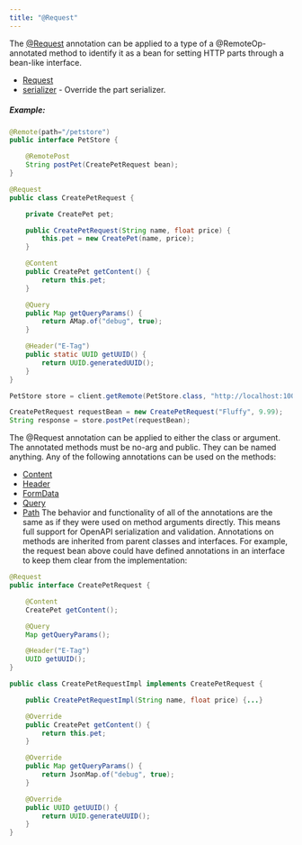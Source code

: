 ```yaml
---
title: "@Request"
---
```


The [@Request](../apidocs/org/apache/juneau/http/annotation/Request.html) annotation can be applied to a type of a @RemoteOp-annotated method
to identify it as a bean for setting HTTP parts through a bean-like interface.
- [Request](../apidocs/org/apache/juneau/http/annotation/Request.html)
- [serializer](../apidocs/org/apache/juneau/http/annotation/Request.html#serializer()) - Override the part serializer.
##### Example:
```java
@Remote(path="/petstore")
public interface PetStore {

    @RemotePost
    String postPet(CreatePetRequest bean);
}
```
```java
@Request
public class CreatePetRequest {

    private CreatePet pet;

    public CreatePetRequest(String name, float price) {
        this.pet = new CreatePet(name, price);
    }

    @Content
    public CreatePet getContent() {
        return this.pet;
    }

    @Query
    public Map getQueryParams() {
        return AMap.of("debug", true);
    }

    @Header("E-Tag")
    public static UUID getUUID() {
        return UUID.generatedUUID();
    }
}
```
```java
PetStore store = client.getRemote(PetStore.class, "http://localhost:10000");

CreatePetRequest requestBean = new CreatePetRequest("Fluffy", 9.99);
String response = store.postPet(requestBean);
```
The @Request annotation can be applied to either the class or argument.
The annotated methods must be no-arg and public.
They can be named anything.
Any of the following annotations can be used on the methods:
- [Content](../apidocs/org/apache/juneau/http/annotation/Content.html)
- [Header](../apidocs/org/apache/juneau/http/annotation/Header.html)
- [FormData](../apidocs/org/apache/juneau/http/annotation/FormData.html)
- [Query](../apidocs/org/apache/juneau/http/annotation/Query.html)
- [Path](../apidocs/org/apache/juneau/http/annotation/Path.html)
The behavior and functionality of all of the annotations are the same as if they were used on method arguments directly.
This means full support for OpenAPI serialization and validation.
Annotations on methods are inherited from parent classes and interfaces.
For example, the request bean above could have defined annotations in an interface to keep them clear from the implementation:
```java
@Request
public interface CreatePetRequest {

    @Content
    CreatePet getContent();

    @Query
    Map getQueryParams();

    @Header("E-Tag")
    UUID getUUID();
}
```
```java
public class CreatePetRequestImpl implements CreatePetRequest {

    public CreatePetRequestImpl(String name, float price) {...}

    @Override
    public CreatePet getContent() {
        return this.pet;
    }

    @Override
    public Map getQueryParams() {
        return JsonMap.of("debug", true);
    }

    @Override
    public UUID getUUID() {
        return UUID.generateUUID();
    }
}
```